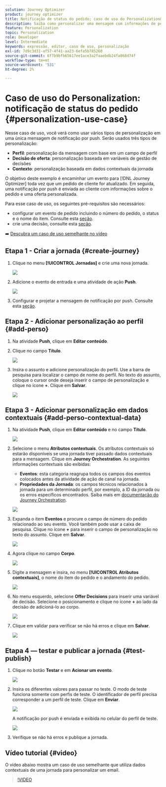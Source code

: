 ```yaml
---
solution: Journey Optimizer
product: journey optimizer
title: Notificação de status do pedido; caso de uso do Personalization&dois pontos
description: Saiba como personalizar uma mensagem com informações de perfil, decisão de oferta e contexto.
feature: Personalization
topic: Personalization
role: Developer
level: Intermediate
keywords: expressão, editor, caso de uso, personalização
exl-id: 7d9c3d31-af57-4f41-aa23-6efa5b785260
source-git-commit: 6f7b9bfb65617ee1ace3a2faaebdb24fa068d74f
workflow-type: tm+mt
source-wordcount: '531'
ht-degree: 2%

---
```


# Caso de uso do Personalization: notificação de status do pedido {#personalization-use-case}

Nesse caso de uso, você verá como usar vários tipos de personalização em uma única mensagem de notificação por push. Serão usados três tipos de personalização:

* **Perfil**: personalização da mensagem com base em um campo de perfil
* **Decisão de oferta**: personalização baseada em variáveis de gestão de decisões
* **Contexto**: personalização baseada em dados contextuais da jornada

O objetivo deste exemplo é encaminhar um evento para [!DNL Journey Optimizer] toda vez que um pedido de cliente for atualizado. Em seguida, uma notificação por push é enviada ao cliente com informações sobre o pedido e uma oferta personalizada.

Para esse caso de uso, os seguintes pré-requisitos são necessários:

* configurar um evento de pedido incluindo o número do pedido, o status e o nome do item. Consulte esta [seção](../event/about-events.md).
* crie uma decisão, consulte esta [seção](../offers/offer-activities/create-offer-activities.md).

➡️ [Descubra um caso de uso semelhante no vídeo](#video)

## Etapa 1 - Criar a jornada {#create-journey}

1. Clique no menu **[!UICONTROL Jornadas]** e crie uma nova jornada.

   ![](assets/perso-uc4.png)

1. Adicione o evento de entrada e uma atividade de ação **Push**.

   ![](assets/perso-uc5.png)

1. Configurar e projetar a mensagem de notificação por push. Consulte esta [seção](../push/create-push.md).

## Etapa 2 - Adicionar personalização ao perfil {#add-perso}

1. Na atividade **Push**, clique em **Editar conteúdo**.

1. Clique no campo **Título**.

   ![](assets/perso-uc2.png)

1. Insira o assunto e adicione personalização do perfil. Use a barra de pesquisa para localizar o campo de nome do perfil. No texto do assunto, coloque o cursor onde deseja inserir o campo de personalização e clique no ícone **+**. Clique em **Salvar**.

   ![](assets/perso-uc3.png)

## Etapa 3 - Adicionar personalização em dados contextuais {#add-perso-contextual-data}

1. Na atividade **Push**, clique em **Editar conteúdo** e no campo **Título**.

   ![](assets/perso-uc9.png)

1. Selecione o menu **Atributos contextuais**. Os atributos contextuais só estarão disponíveis se uma jornada tiver passado dados contextuais para a mensagem. Clique em **Journey Orchestration**. As seguintes informações contextuais são exibidas:

   * **Eventos**: esta categoria reagrupa todos os campos dos eventos colocados antes da atividade de ação de canal na jornada.
   * **Propriedades da Jornada**: os campos técnicos relacionados à jornada para um determinado perfil, por exemplo, a ID da jornada ou os erros específicos encontrados. Saiba mais em [documentação do Journey Orchestration](../building-journeys/expression/journey-properties.md).

   ![](assets/perso-uc10.png)

1. Expanda o item **Eventos** e procure o campo de número do pedido relacionado ao seu evento. Você também pode usar a caixa de pesquisa. Clique no ícone **+** para inserir o campo de personalização no texto do assunto. Clique em **Salvar**.

   ![](assets/perso-uc11.png)

1. Agora clique no campo **Corpo**.

   ![](assets/perso-uc12.png)

1. Digite a mensagem e insira, no menu **[!UICONTROL Atributos contextuais]**, o nome do item do pedido e o andamento do pedido.

   ![](assets/perso-uc13.png)

1. No menu esquerdo, selecione **Offer Decisions** para inserir uma variável de decisão. Selecione o posicionamento e clique no ícone **+** ao lado da decisão de adicioná-lo ao corpo.

   ![](assets/perso-uc14.png)

1. Clique em validar para verificar se não há erros e clique em **Salvar**.

   ![](assets/perso-uc15.png)

## Etapa 4 — testar e publicar a jornada {#test-publish}

1. Clique no botão **Testar** e em **Acionar um evento**.

   ![](assets/perso-uc17.png)

1. Insira os diferentes valores para passar no teste. O modo de teste funciona somente com perfis de teste. O identificador de perfil precisa corresponder a um perfil de teste. Clique em **Enviar**.

   ![](assets/perso-uc18.png)

   A notificação por push é enviada e exibida no celular do perfil de teste.

   ![](assets/perso-uc19.png)

1. Verifique se não há erros e publique a jornada.

## Vídeo tutorial {#video}

O vídeo abaixo mostra um caso de uso semelhante que utiliza dados contextuais de uma jornada para personalizar um email.

>[!VIDEO](https://video.tv.adobe.com/v/3425027?quality=12)
